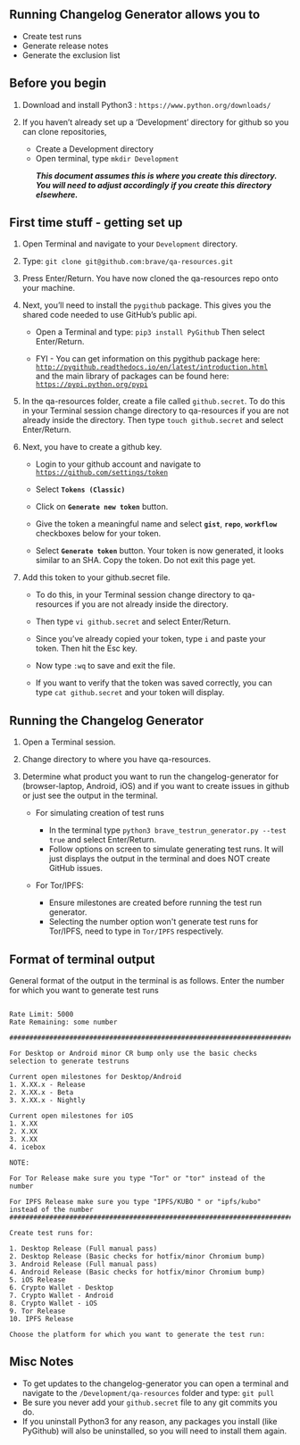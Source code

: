 <h2>Running Changelog Generator allows you to </h2>
<ul>
  <li>Create test runs </li>
  <li>Generate release notes</li>
  <li>Generate the exclusion list</li>
</ul>

<h2>Before you begin</h2>
<ol>
  <li><p>Download and install Python3 : <code>https://www.python.org/downloads/ </code> </p></li>
  <li><p>If you haven’t already set up a ‘Development’ directory for github so you can clone repositories, 
    
   - Create a Development directory 
   - Open terminal, type <code>mkdir Development</code></p></li>
   _**This document assumes this is where you create this directory. You will need to adjust accordingly if you create this directory elsewhere.**_
</ol>


<h2>First time stuff - getting set up</h2>
<ol>
  <li><p>Open Terminal and navigate to your <code>Development</code> directory.</p></li>
  <li><p>Type: <code>git clone git@github.com:brave/qa-resources.git</code></p></li>
  <li><p>Press Enter/Return. You have now cloned the qa-resources repo onto your machine.</p></li>
  <li><p>Next, you’ll need to install the <code>pygithub</code> package. This gives you the shared code needed to use GitHub’s public api. 
    
   - Open a Terminal and type: <code>pip3 install PyGithub</code> Then select Enter/Return.</p>
   - FYI - You can get information on this pygithub package here: <code>http://pygithub.readthedocs.io/en/latest/introduction.html</code> <br />and the main library of packages can be found here: <code>https://pypi.python.org/pypi</code> </p></li>
  <li><p>In the qa-resources folder, create a file called <code>github.secret</code>. To do this in your Terminal session change directory to qa-resources if you are not already inside the directory. Then type <code>touch github.secret</code> and select Enter/Return.</p></li>
  <li><p>Next, you have to create a github key. 
  
   - Login to your github account and navigate to <code>https://github.com/settings/token</code></p>
   - Select **`Tokens (Classic)`**</p>
   - Click on **`Generate new token`** button.</p>
   - Give the token a meaningful name and select **`gist`**, **`repo`**, **`workflow`** checkboxes below for your token.</p>
   - Select **`Generate token`** button. Your token is now generated, it looks similar to an SHA. Copy the token. Do not exit this page yet.</p></li>
<li><p>Add this token to your github.secret file. 
  
   - To do this, in your Terminal session change directory to qa-resources if you are not already inside the directory. </p>
   - Then type <code>vi github.secret</code> and select Enter/Return.</p>
   - Since you’ve already copied your token, type <code>i</code>  and paste your token. Then hit the Esc key.</p>
   - Now type <code>:wq</code> to save and exit the file.</p>
   - If you want to verify that the token was saved correctly, you can type <code>cat github.secret</code> and your token will display.</p></li>
  </ol>

<h2>Running the Changelog Generator</h2>
<ol>
  <li><p>Open a Terminal session.</p></li>
  <li><p>Change directory to where you have qa-resources.</p></li>
  <li><p>Determine what product you want to run the changelog-generator for (browser-laptop, Android, iOS) and if you want to create issues in github or just see the output in the terminal.
    
   - For simulating creation of test runs

     - In the terminal type <code>python3 brave_testrun_generator.py --test true</code> and select Enter/Return.
     - Follow options on screen to simulate generating test runs. It will just displays the output in the terminal and does NOT create GitHub issues. 

  - For Tor/IPFS:

     - Ensure milestones are created before running the test run generator.
     - Selecting the number option won't generate test runs for Tor/IPFS, need to type in `Tor/IPFS` respectively. 
     
</p></li>
</ol>

<h2> Format of terminal output</h2>
<p>General format of the output in the terminal is as follows. Enter the number for which you want to generate test runs </p>

```

Rate Limit: 5000
Rate Remaining: some number

##########################################################################################################################

For Desktop or Android minor CR bump only use the basic checks selection to generate testruns

Current open milestones for Desktop/Android
1. X.XX.x - Release
2. X.XX.x - Beta
3. X.XX.x - Nightly

Current open milestones for iOS
1. X.XX
2. X.XX
3. X.XX
4. icebox

NOTE:

For Tor Release make sure you type "Tor" or "tor" instead of the number

For IPFS Release make sure you type "IPFS/KUBO " or "ipfs/kubo" instead of the number
##########################################################################################################################

Create test runs for:

1. Desktop Release (Full manual pass)
2. Desktop Release (Basic checks for hotfix/minor Chromium bump)
3. Android Release (Full manual pass)
4. Android Release (Basic checks for hotfix/minor Chromium bump)
5. iOS Release
6. Crypto Wallet - Desktop
7. Crypto Wallet - Android
8. Crypto Wallet - iOS
9. Tor Release
10. IPFS Release

Choose the platform for which you want to generate the test run:
```

<h2> Misc Notes</h2>

  - To get updates to the changelog-generator you can open a terminal and navigate to the <Code>/Development/qa-resources</code> folder and type: <code>git pull</code>
  - Be sure you never add your <code>github.secret</code> file to any git commits you do.
  - If you uninstall Python3 for any reason, any packages you install (like PyGithub) will also be uninstalled, so you will need to install them again.

